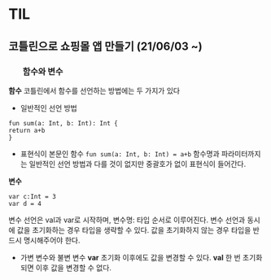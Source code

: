 # TIL

## 코틀린으로 쇼핑몰 앱 만들기 (21/06/03 ~)
### <ol> 함수와 변수</ol>
**함수**
코틀린에서 함수를 선언하는 방법에는 두 가지가 있다
- 일반적인 선언 방법
``` 
fun sum(a: Int, b: Int): Int {
return a+b
}
```
- 표현식이 본문인 함수
``` fun sum(a: Int, b: Int) = a+b ```
함수명과 파라미터까지는 일반적인 선언 방법과 다를 것이 없지만 중괄호가 없이 표현식이 들어간다.

**변수**
```
var c:Int = 3
var d = 4
```
변수 선언은 val과 var로 시작하며, 변수명: 타입 순서로 이루어진다. 변수 선언과 동시에 값을 초기화하는 경우 타입을 생략할 수 있다. 값을 초기화하지 않는 경우 타입을 반드시 명시해주어야 한다. 
- 가변 변수와 불변 변수
**var** 초기화 이후에도 값을 변경할 수 있다.
**val** 한 번 초기화되면 이후 값을 변경할 수 없다.

